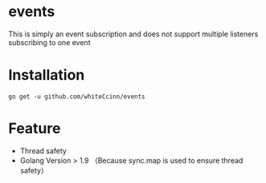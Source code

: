 # events

This is simply an event subscription and does not support multiple listeners subscribing to one event

# Installation

```shell
go get -u github.com/whiteCcinn/events
```

# Feature

- Thread safety
- Golang Version > 1.9 （Because sync.map is used to ensure thread safety）